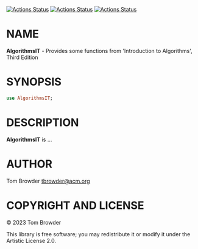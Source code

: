 [![Actions Status](https://github.com/tbrowder/AlgorithmsIT/actions/workflows/linux.yml/badge.svg)](https://github.com/tbrowder/AlgorithmsIT/actions) [![Actions Status](https://github.com/tbrowder/AlgorithmsIT/actions/workflows/macos.yml/badge.svg)](https://github.com/tbrowder/AlgorithmsIT/actions) [![Actions Status](https://github.com/tbrowder/AlgorithmsIT/actions/workflows/windows.yml/badge.svg)](https://github.com/tbrowder/AlgorithmsIT/actions)

NAME
====

**AlgorithmsIT** - Provides some functions from 'Introduction to Algorithms', Third Edition

SYNOPSIS
========

```raku
use AlgorithmsIT;
```

DESCRIPTION
===========

**AlgorithmsIT** is ...

AUTHOR
======

Tom Browder <tbrowder@acm.org>

COPYRIGHT AND LICENSE
=====================

© 2023 Tom Browder

This library is free software; you may redistribute it or modify it under the Artistic License 2.0.

